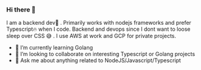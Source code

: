 ### Hi there 👋

  I am a backend dev🤖 . Primarily works with nodejs frameworks and prefer Typescript🔥  when I code. Backend and devops since I dont want to loose sleep over CSS 😅 . I use AWS at work and GCP for private projects.

- 🌱 I’m currently learning Golang
- 👯 I’m looking to collaborate on interesting Typescript or Golang projects
- 💬 Ask me about anything related to NodeJS/Javascript/Typescript
